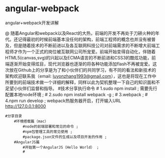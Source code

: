 # angular-webpack
angular+webpack开发详解

@    随着Angular和webpack以及React的大热，前端的开发不再处于刀耕火种的年代。还记得最初的时候前端基本没任何的架构，前端工程师的概念也并没有被普及，但是随着技术的不断前进以及各互联网科技公司对前端需求的不断增大前端工程师才作为一个正式的岗位被互联网公司所宠爱。前端开始变得自动化，伴随着HTML5(canvas,svg)的兴起以及ECMA语言的不断前进和CSS3的酷炫功能，前端逐渐开始变得炫目，现代浏览器也逐渐的将各种功能添加flash不再被宠爱。这次放在Github上的分享是为了和小伙伴们的共同学习，有不同的看法和新技术的架构欢迎联系我（email: luyonzhang1993@gmail.com），这也是将现在工作中所要到的前端技术做一个详细的解释，同样以此为契机整理一下自己的知识面和不足望小伙伴们监督和指导。
    #技术分享执行命令
        # 1.sudo npm install ; 需要先行配置本地node环境 ;
        # 2.sudo npm install webpack -g ;
        # 3.webpack ;
        # 4.npm run develop ; webpack热服务器开启，打开输入URL  http://127.0.0.1:8000

    #分享目录
        #环境搭载篇（mac）
            #node的前端部署和常见的命令 ;
            #npm包管理工具的常见使用 ;
            #package.json文件的生成以及项目开发的作用 ;
        #AngularJS篇
            #开始第一个AngularJS（Hello World） ;
            #
